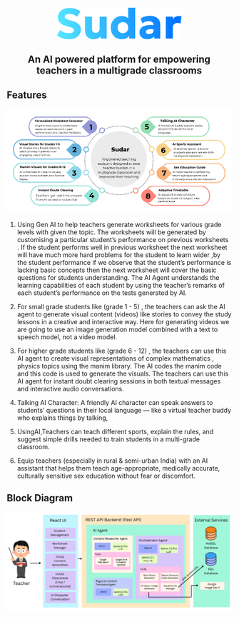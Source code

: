 <div align="center">
<img src="./assets/Sudar.png">
<h2><b>An AI powered platform for empowering teachers in a multigrade classrooms</b></h2>
</div>

## **Features**
<img src='./assets/features.png'>

1) Using Gen AI to help teachers generate worksheets for various grade levels with given the topic. The worksheets will be generated by customising a particular student’s performance on previous worksheets . If the student performs well in previous worksheet the next worksheet will have much more hard problems for the student to learn wider ,by the student performance if we observe that the student’s performance is lacking basic concepts then the next worksheet will cover the basic questions for students understanding. The AI Agent understands the learning capabilities of each student by using the teacher’s remarks of each student’s performance on the tests generated by AI.

2) For small grade students like (grade 1 - 5) , the teachers can ask the AI agent to generate visual content (videos)  like stories to convey the study lessons in a creative and interactive way. Here for generating videos we are going to use an image generation model combined with a text to speech model, not a video model. 

3) For higher grade students like (grade 6 - 12) , the teachers can use this AI agent to create visual representations of complex mathematics , physics topics using the manim library. The AI codes the manim code and this code is used to generate the visuals.
The teachers can use this AI agent for instant doubt clearing sessions in both textual messages and interactive audio conversations.

4) Talking AI Character: A friendly AI character can speak answers to students’ questions in their local language — like a virtual teacher buddy who explains things by talking,

5) UsingAI,Teachers can teach different sports, explain the rules, and suggest simple drills needed to train students in a multi-grade classroom.

6) Equip teachers (especially in rural & semi-urban India) with an AI assistant that helps them teach age-appropriate, medically accurate,       culturally sensitive sex education without fear or discomfort.

## **Block Diagram**
<img src='./assets/block-diagram.png'>